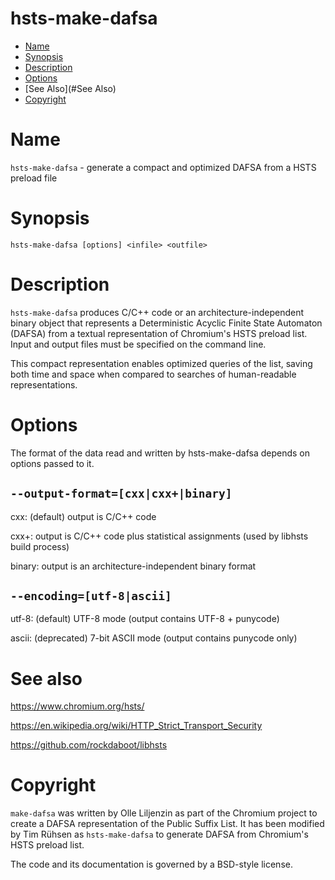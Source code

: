 # hsts-make-dafsa

* [Name](#Name)
* [Synopsis](#Synopsis)
* [Description](#Description)
* [Options](#Options)
* [See Also](#See Also)
* [Copyright](#Copyright)

# <a name="Name"/>Name

  `hsts-make-dafsa` - generate a compact and optimized DAFSA from a HSTS preload file

# <a name="Synopsis"/>Synopsis

  `hsts-make-dafsa [options] <infile> <outfile>`

# <a name="Description"/>Description

  `hsts-make-dafsa` produces C/C++ code or an architecture-independent binary object that represents a Deterministic
  Acyclic Finite State Automaton (DAFSA) from a textual representation of Chromium's HSTS preload list.
  Input and output files must be specified on the command line.

  This compact representation enables optimized queries of the list, saving
  both time and space when compared to searches of human-readable representations.

# <a name="Options"/>Options

  The format of the data read and written by hsts-make-dafsa depends on options passed to it.

## `--output-format=[cxx|cxx+|binary]`

  cxx: (default) output is C/C++ code

  cxx+: output is C/C++ code plus statistical assignments (used by libhsts build process)

  binary: output is an architecture-independent binary format

## `--encoding=[utf-8|ascii]`

  utf-8: (default) UTF-8 mode (output contains UTF-8 + punycode)

  ascii: (deprecated) 7-bit ASCII mode (output contains punycode only)

# <a name="See also"/>See also

  https://www.chromium.org/hsts/

  https://en.wikipedia.org/wiki/HTTP_Strict_Transport_Security

  https://github.com/rockdaboot/libhsts

# <a name="Copyright"/>Copyright

  `make-dafsa` was written by Olle Liljenzin as part of the Chromium project to create a DAFSA representation of the
  Public Suffix List. It has been modified by Tim Rühsen as `hsts-make-dafsa` to generate DAFSA from Chromium's
  HSTS preload list.

  The code and its documentation is governed by a BSD-style license.
